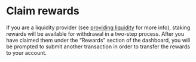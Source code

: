 # Claim rewards

If you are a liquidity provider (see [providing liquidity](../staking/) for more info), staking rewards will be available for withdrawal in a two-step process. After you have claimed them under the “Rewards” section of the dashboard, you will be prompted to submit another transaction in order to transfer the rewards to your account.

